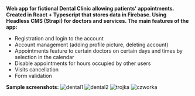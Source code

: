 <b>Web app for fictional Dental Clinic allowing patients'
appointments. Created in React + Typescript that stores
data in Firebase. Using Headless CMS (Strapi) for
doctors and services.
The main features of the app:</b>

- Registration and login to the account
- Account management (adding profile picture, deleting account)
- Appointments feature to certain doctors on certain days and
  times by selection in the calendar
- Disable appointments for hours occupied by other users
- Visits cancellation
- Form validation

<b>Sample screenshots:</b>
![dental1](https://user-images.githubusercontent.com/101347573/206219904-4de8afd9-f5cf-4688-86df-9e16dd6df4c3.png)
![dental2](https://user-images.githubusercontent.com/101347573/206219918-bb08135a-90be-4263-afa9-330ba7ad91ea.png)
![trojka](https://user-images.githubusercontent.com/101347573/206223586-e191b874-8d85-4b8a-a33d-5d3a1584ae11.png)
![czworka](https://user-images.githubusercontent.com/101347573/206223592-18d9d579-3555-40bf-bd3b-9cde51dc3f1c.png)
